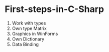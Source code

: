 # First-steps-in-C-Sharp

1. Work with types
2. Own type Matrix
3. Graphics in WinForms
4. Own Dictionary
5. Data Binding
